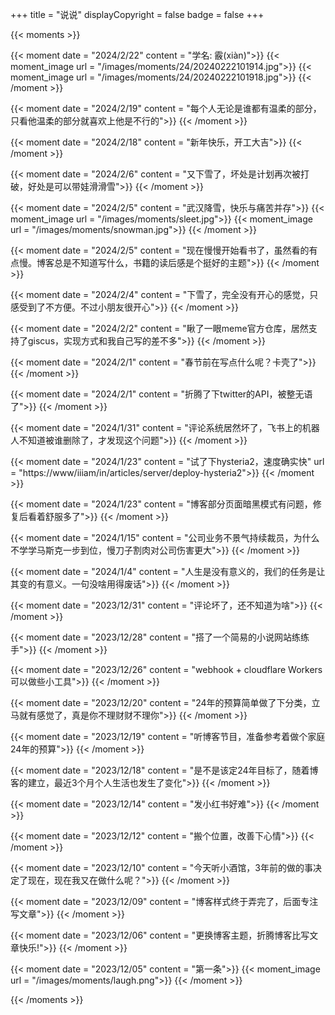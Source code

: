 +++
title = "说说"
displayCopyright = false
badge = false
+++

{{< moments >}}

{{< moment date = "2024/2/22" content = "学名: 霰(xiàn)">}}
{{< moment_image url = "/images/moments/24/20240222101914.jpg">}}
{{< moment_image url = "/images/moments/24/20240222101918.jpg">}}
{{< /moment >}}

{{< moment date = "2024/2/19" content = "每个人无论是谁都有温柔的部分，只看他温柔的部分就喜欢上他是不行的">}}
{{< /moment >}}

{{< moment date = "2024/2/18" content = "新年快乐，开工大吉">}}
{{< /moment >}}

{{< moment date = "2024/2/6" content = "又下雪了，坏处是计划再次被打破，好处是可以带娃滑滑雪">}}
{{< /moment >}}

{{< moment date = "2024/2/5" content = "武汉降雪，快乐与痛苦并存">}}
{{< moment_image url = "/images/moments/sleet.jpg">}}
{{< moment_image url = "/images/moments/snowman.jpg">}}
{{< /moment >}}

{{< moment date = "2024/2/5" content = "现在慢慢开始看书了，虽然看的有点慢。博客总是不知道写什么，书籍的读后感是个挺好的主题">}}
{{< /moment >}}

{{< moment date = "2024/2/4" content = "下雪了，完全没有开心的感觉，只感受到了不方便。不过小朋友很开心">}}
{{< /moment >}}

{{< moment date = "2024/2/2" content = "瞅了一眼meme官方仓库，居然支持了giscus，实现方式和我自己写的差不多">}}
{{< /moment >}}

{{< moment date = "2024/2/1" content = "春节前在写点什么呢？卡壳了">}}
{{< /moment >}}

{{< moment date = "2024/2/1" content = "折腾了下twitter的API，被整无语了">}}
{{< /moment >}}

{{< moment date = "2024/1/31" content = "评论系统居然坏了，飞书上的机器人不知道被谁删除了，才发现这个问题">}}
{{< /moment >}}

{{< moment date = "2024/1/23" content = "试了下hysteria2，速度确实快" url = "https://www/iiiam/in/articles/server/deploy-hysteria2">}}
{{< /moment >}}

{{< moment date = "2024/1/23" content = "博客部分页面暗黑模式有问题，修复后看着舒服多了">}}
{{< /moment >}}

{{< moment date = "2024/1/15" content = "公司业务不景气持续裁员，为什么不学学马斯克一步到位，慢刀子割肉对公司伤害更大">}}
{{< /moment >}}

{{< moment date = "2024/1/4" content = "人生是没有意义的，我们的任务是让其变的有意义。一句没啥用得废话">}}
{{< /moment >}}

{{< moment date = "2023/12/31" content = "评论坏了，还不知道为啥">}}
{{< /moment >}}

{{< moment date = "2023/12/28" content = "搭了一个简易的小说网站练练手">}}
{{< /moment >}}

{{< moment date = "2023/12/26" content = "webhook + cloudflare Workers可以做些小工具">}}
{{< /moment >}}

{{< moment date = "2023/12/20" content = "24年的预算简单做了下分类，立马就有感觉了，真是你不理财财不理你">}}
{{< /moment >}}

{{< moment date = "2023/12/19" content = "听博客节目，准备参考着做个家庭24年的预算">}}
{{< /moment >}}

{{< moment date = "2023/12/18" content = "是不是该定24年目标了，随着博客的建立，最近3个月个人生活也发生了变化">}}
{{< /moment >}}

{{< moment date = "2023/12/14" content = "发小红书好难">}}
{{< /moment >}}

{{< moment date = "2023/12/12" content = "搬个位置，改善下心情">}}
{{< /moment >}}

{{< moment date = "2023/12/10" content = "今天听小酒馆，3年前的做的事决定了现在，现在我又在做什么呢？">}}
{{< /moment >}}

{{< moment date = "2023/12/09" content = "博客样式终于弄完了，后面专注写文章">}}
{{< /moment >}}

{{< moment date = "2023/12/06" content = "更换博客主题，折腾博客比写文章快乐!">}}
{{< /moment >}}

{{< moment date = "2023/12/05" content = "第一条">}}
{{< moment_image url = "/images/moments/laugh.png">}}
{{< /moment >}}

{{< /moments >}}
